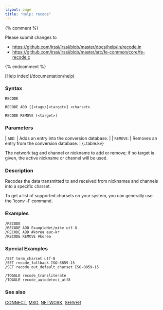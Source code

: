 ```yaml
---
layout: page
title: "Help: recode"
---
```


{% comment %}

Please submit changes to
- https://github.com/irssi/irssi/blob/master/docs/help/in/recode.in
- https://github.com/irssi/irssi/blob/master/src/fe-common/core/fe-recode.c


{% endcomment %}
<nav markdown="1">
[Help index](/documentation/help)
</nav>

### Syntax ###

<div class="highlight irssisyntax"><pre style="\-\-cmdlen:5ch"><code><span class="synB">RECODE</span></code></pre></div>


<div class="highlight irssisyntax"><pre style="\-\-cmdlen:10ch"><code><span class="synB">RECODE</span> <span class="synB">ADD</span> <span class="syn10">[<span class="syn14">[<span class="syn13">&lt;tag></span><span class="synB">/</span>]</span><span class="syn09">&lt;target></span>]</span> <span class="synB05">&lt;charset></span></code></pre></div>


<div class="highlight irssisyntax"><pre style="\-\-cmdlen:13ch"><code><span class="synB">RECODE</span> <span class="synB">REMOVE</span> <span class="syn10">[<span class="syn09">&lt;target></span>]</span></code></pre></div>



### Parameters ###


| `ADD`: |         Adds an entry into the conversion database. |
| `REMOVE`: |      Removes an entry from the conversion database. |
{:.table.kv}

The network tag and channel or nickname to add or remove; if no target is
given, the active nickname or channel will be used.

### Description ###

Recodes the data transmitted to and received from nicknames and channels
into a specific charset.

To get a list of supported charsets on your system, you can generally use
the 'iconv -l' command.

### Examples ###

    /RECODE
    /RECODE ADD ExampleNet/mike utf-8
    /RECODE ADD #korea euc-kr
    /RECODE REMOVE #korea

### Special Examples ###

    /SET term_charset utf-8
    /SET recode_fallback ISO-8859-15
    /SET recode_out_default_charset ISO-8859-15

    /TOGGLE recode_transliterate
    /TOGGLE recode_autodetect_utf8

### See also ###
[CONNECT](/documentation/help/connect), [MSG](/documentation/help/msg), [NETWORK](/documentation/help/network), [SERVER](/documentation/help/server)

